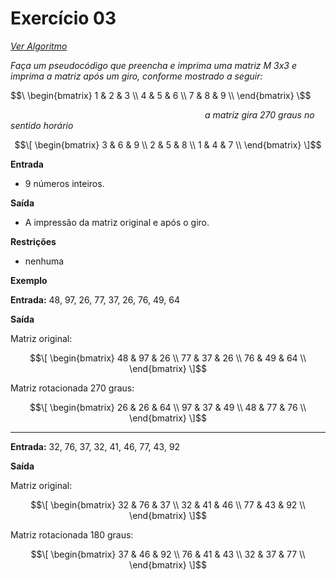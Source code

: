 # Exercício 03

[*Ver Algoritmo*](Algoritmo03.md)

 *Faça um pseudocódigo que preencha e imprima uma matriz M 3x3 e imprima a matriz após um giro, conforme mostrado a seguir:*





$$\
\begin{bmatrix}
1 & 2 & 3 \\
4 & 5 & 6 \\
7 & 8 & 9 \\
\end{bmatrix}
\$$ 
 
 *&nbsp;&nbsp;&nbsp;&nbsp;&nbsp;&nbsp;&nbsp;&nbsp;&nbsp;&nbsp;&nbsp;&nbsp;&nbsp;&nbsp;&nbsp;&nbsp;&nbsp;&nbsp;&nbsp;&nbsp;&nbsp;&nbsp;&nbsp;&nbsp;&nbsp;&nbsp;&nbsp;&nbsp;&nbsp;&nbsp;&nbsp;&nbsp;&nbsp;&nbsp;&nbsp;&nbsp;&nbsp;&nbsp;&nbsp;&nbsp;&nbsp;&nbsp;&nbsp;&nbsp;&nbsp;&nbsp;&nbsp;&nbsp;&nbsp;&nbsp;&nbsp;&nbsp;&nbsp;&nbsp;&nbsp;&nbsp;&nbsp;&nbsp;&nbsp;&nbsp;&nbsp;&nbsp;&nbsp;&nbsp;&nbsp;&nbsp;&nbsp;&nbsp;&nbsp;&nbsp;&nbsp;&nbsp;&nbsp;&nbsp;&nbsp;&nbsp;&nbsp;&nbsp;&nbsp;a matriz gira 270 graus no sentido horário* 

$$\[
\begin{bmatrix}
     3 & 6 & 9 \\
     2 & 5 & 8 \\
     1 & 4 & 7 \\
\end{bmatrix}
\]$$ 

**Entrada**

- 9 números inteiros.

**Saída**

- A impressão da matriz original e após o giro.

**Restrições**

- nenhuma

**Exemplo**

**Entrada:**
48, 97, 26, 77, 37, 26, 76, 49, 64

**Saída**

Matriz original:

$$\[
\begin{bmatrix}
     48 & 97 & 26 \\
    77 & 37 & 26 \\
    76 & 49 & 64 \\
\end{bmatrix}
\]$$

Matriz rotacionada 270 graus:

$$\[
\begin{bmatrix}
    26 & 26 & 64 \\
    97 & 37 & 49 \\
    48 & 77 & 76 \\
\end{bmatrix}
\]$$

<hr>

**Entrada:**
32, 76, 37, 32, 41, 46, 77, 43, 92

**Saída**

Matriz original:

$$\[
\begin{bmatrix}
    32 & 76 & 37 \\
    32 & 41 & 46 \\
    77 & 43 & 92 \\
\end{bmatrix}
\]$$

Matriz rotacionada 180 graus:

$$\[
\begin{bmatrix}
    37 & 46 & 92 \\
    76 & 41 & 43 \\
    32 & 37 & 77 \\
\end{bmatrix}
\]$$


